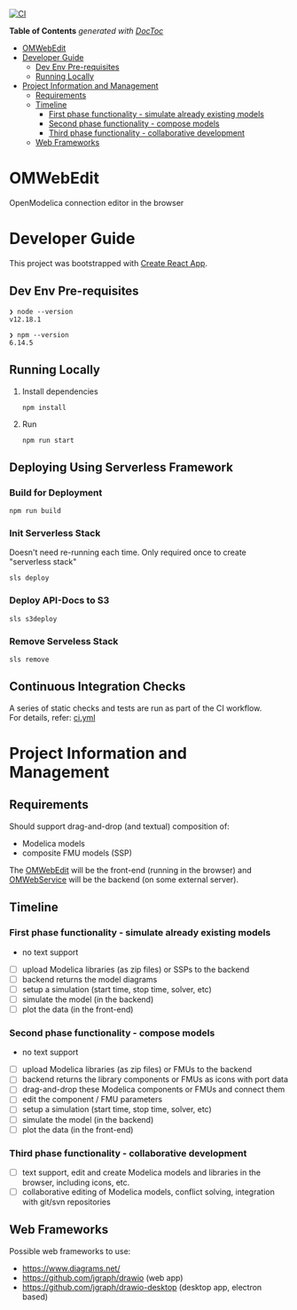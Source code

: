 [![CI](https://github.com/OpenModelica/OMWebEdit/workflows/CI/badge.svg?branch=master)](https://github.com/OpenModelica/OMWebEdit/actions)

<!-- START doctoc generated TOC please keep comment here to allow auto update -->
<!-- DON'T EDIT THIS SECTION, INSTEAD RE-RUN doctoc TO UPDATE -->

**Table of Contents** _generated with [DocToc](https://github.com/thlorenz/doctoc)_

- [OMWebEdit](#omwebedit)
- [Developer Guide](#developer-guide)
  - [Dev Env Pre-requisites](#dev-env-pre-requisites)
  - [Running Locally](#running-locally)
- [Project Information and Management](#project-information-and-management)
  - [Requirements](#requirements)
  - [Timeline](#timeline)
    - [First phase functionality - simulate already existing models](#first-phase-functionality---simulate-already-existing-models)
    - [Second phase functionality - compose models](#second-phase-functionality---compose-models)
    - [Third phase functionality - collaborative development](#third-phase-functionality---collaborative-development)
  - [Web Frameworks](#web-frameworks)

<!-- END doctoc generated TOC please keep comment here to allow auto update -->

# OMWebEdit

OpenModelica connection editor in the browser

# Developer Guide

This project was bootstrapped with [Create React App](https://github.com/facebook/create-react-app).

## Dev Env Pre-requisites

```
❯ node --version
v12.18.1

❯ npm --version
6.14.5
```

## Running Locally

1. Install dependencies
   ```
   npm install
   ```
1. Run
   ```
   npm run start
   ```

## Deploying Using Serverless Framework

### Build for Deployment

```
npm run build
```

### Init Serverless Stack

Doesn't need re-running each time. Only required once to create "serverless stack"

```
sls deploy
```

### Deploy API-Docs to S3

```
sls s3deploy
```

### Remove Serveless Stack

```
sls remove
```

## Continuous Integration Checks

A series of static checks and tests are run as part of the CI workflow.  
For details, refer: [ci.yml](./.github/workflows/ci.yml)

# Project Information and Management

## Requirements

Should support drag-and-drop (and textual) composition of:

- Modelica models
- composite FMU models (SSP)

The [OMWebEdit](https://github.com/OpenModelica/OMWebEdit) will be the front-end (running in the browser) and
[OMWebService](https://github.com/OpenModelica/OMWebService) will be the backend (on some external server).

## Timeline

### First phase functionality - simulate already existing models

- no text support
- [ ] upload Modelica libraries (as zip files) or SSPs to the backend
- [ ] backend returns the model diagrams
- [ ] setup a simulation (start time, stop time, solver, etc)
- [ ] simulate the model (in the backend)
- [ ] plot the data (in the front-end)

### Second phase functionality - compose models

- no text support
- [ ] upload Modelica libraries (as zip files) or FMUs to the backend
- [ ] backend returns the library components or FMUs as icons with port data
- [ ] drag-and-drop these Modelica components or FMUs and connect them
- [ ] edit the component / FMU parameters
- [ ] setup a simulation (start time, stop time, solver, etc)
- [ ] simulate the model (in the backend)
- [ ] plot the data (in the front-end)

### Third phase functionality - collaborative development

- [ ] text support, edit and create Modelica models and libraries in the browser, including icons, etc.
- [ ] collaborative editing of Modelica models, conflict solving, integration with git/svn repositories

## Web Frameworks

Possible web frameworks to use:

- https://www.diagrams.net/
- https://github.com/jgraph/drawio (web app)
- https://github.com/jgraph/drawio-desktop (desktop app, electron based)
